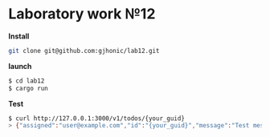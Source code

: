 # Laboratory work №12

**Install**

```bash
git clone git@github.com:gjhonic/lab12.git
```

**launch**

```bash
$ cd lab12
$ cargo run
```

**Test**

```bash
$ curl http://127.0.0.1:3000/v1/todos/{your_guid}
> {"assigned":"user@example.com","id":"{your_guid}","message":"Test message","priority":"A"}
```